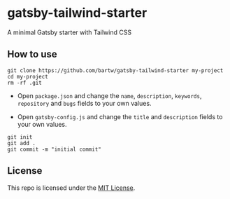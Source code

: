 # gatsby-tailwind-starter

A minimal Gatsby starter with Tailwind CSS

## How to use

```shell
git clone https://github.com/bartw/gatsby-tailwind-starter my-project
cd my-project
rm -rf .git
```

- Open `package.json` and change the `name`, `description`, `keywords`, `repository` and `bugs` fields to your own values.

- Open `gatsby-config.js` and change the `title` and `description` fields to your own values.

```shell
git init
git add .
git commit -m "initial commit"
```

## License

This repo is licensed under the [MIT License](LICENSE).
